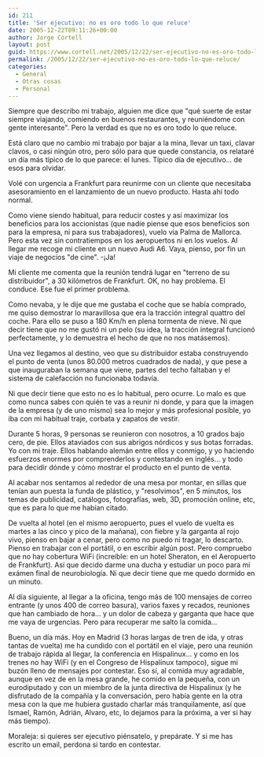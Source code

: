 ```yaml
---
id: 211
title: 'Ser ejecutivo: no es oro todo lo que reluce'
date: 2005-12-22T09:11:26+00:00
author: Jorge Cortell
layout: post
guid: https://www.cortell.net/2005/12/22/ser-ejecutivo-no-es-oro-todo-lo-que-reluce/
permalink: /2005/12/22/ser-ejecutivo-no-es-oro-todo-lo-que-reluce/
categories:
  - General
  - Otras cosas
  - Personal
---
```

Siempre que describo mi trabajo, alguien me dice que "qué suerte de estar siempre viajando, comiendo en buenos restaurantes, y reuniéndome con gente interesante". Pero la verdad es que no es oro todo lo que reluce.

Está claro que no cambio mi trabajo por bajar a la mina, llevar un taxi, clavar clavos, o casi ningún otro, pero sólo para que quede constancia, os relataré un dí­a más tí­pico de lo que parece: el lunes. Tí­pico dí­a de ejecutivo... de esos para olvidar.
  
Volé con urgencia a Frankfurt para reunirme con un cliente que necesitaba asesoramiento en el lanzamiento de un nuevo producto. Hasta ahí­ todo normal.

Como viene siendo habitual, para reducir costes y así­ maximizar los beneficios para los accionistas (que nadie piense que esos beneficios son para la empresa, ni para sus trabajadores), vuelo via Palma de Mallorca. Pero esta vez sin contratiempos en los aeropuertos ni en los vuelos. Al llegar me recoge mi cliente en un nuevo Audi A6. Vaya, pienso, por fin un viaje de negocios "de cine". -¡Ja!
  
Mi cliente me comenta que la reunión tendrá lugar en "terreno de su distribuidor", a 30 kilómetros de Frankfurt. OK, no hay problema. El conduce. Ese fue el primer problema.

Como nevaba, y le dije que me gustaba el coche que se habí­a comprado, me quiso demostrar lo maravillosa que era la tracción integral quattro del coche. Para ello se puso a 180 Km/h en plena tormenta de nieve. Ni que decir tiene que no me gustó ni un pelo (su idea, la tracción integral funcionó perfectamente, y lo demuestra el hecho de que no nos matásemos).

Una vez llegamos al destino, veo que su distribuidor estaba construyendo el punto de venta (unos 80.000 metros cuadrados de nada), y que pese a que inauguraban la semana que viene, partes del techo faltaban y el sistema de calefacción no funcionaba todaví­a.

Ni que decir tiene que esto no es lo habitual, pero ocurre. Lo malo es que como nunca sabes con quién te vas a reunir ni donde, y para que la imagen de la empresa (y de uno mismo) sea lo mejor y más profesional posible, yo iba con mi habitual traje, corbata y zapatos de vestir.

Durante 5 horas, 9 personas se reunieron con nosotros, a 10 grados bajo cero, de pie. Ellos ataviados con sus abrigos nórdicos y sus botas forradas. Yo con mi traje. Ellos hablando alemán entre ellos y conmigo, y yo haciendo esfuerzos enormes por comprenderlos y contestando en inglés... y todo para decidir dónde y cómo mostrar el producto en el punto de venta.

Al acabar nos sentamos al rededor de una mesa por montar, en sillas que tení­an aun puesta la funda de plástico, y "resolvimos", en 5 minutos, los temas de publicidad, catálogos, fotografí­as, web, 3D, promoción online, etc, que es para lo que me habí­an citado.
  
De vuelta al hotel (en el mismo aeropuerto, pues el vuelo de vuelta es martes a las cinco y pico de la mañana), con fiebre y la garganta al rojo vivo, pienso en bajar a cenar, pero como no puedo ni tragar, lo descarto. Pienso en trabajar con el portátil, o en escribir algún post. Pero compruebo que no hay cobertura WiFi (increí­ble: en un hotel Sheraton, en el Aeropuerto de Frankfurt). Así­ que decido darme una ducha y estudiar un poco para mi exámen final de neurobiologí­a. Ni que decir tiene que me quedo dormido en un minuto.

Al dí­a siguiente, al llegar a la oficina, tengo más de 100 mensajes de correo entrante (y unos 400 de correo basura), varios faxes y recados, reuniones que han cambiado de hora... y un dolor de cabeza y garganta que hace que me vaya de urgencias. Pero para recuperar me salto la comida...

Bueno, un dí­a más. Hoy en Madrid (3 horas largas de tren de ida, y otras tantas de vuelta) me ha cundido con el portátil en el viaje, pero una reunión de trabajo rápida al llegar, la conferencia en Hispalinux... y como en los trenes no hay WiFi (y en el Congreso de Hispalinux tampoco), sigue mi buzón lleno de mensajes por contestar. Eso sí­, al comida muy agradable, aunque en vez de en la mesa grande, he comido en la pequeña, con un eurodiputado y con un miembro de la junta directiva de Hispalinux (y he disfrutado de la compañí­a y la conversación, pero habí­a gente en la otra mesa con la que me hubiera gustado charlar más tranquilamente, así­ que Ismael, Ramón, Adrián, Alvaro, etc, lo dejamos para la próxima, a ver si hay más tiempo).

Moraleja: si quieres ser ejecutivo piénsatelo, y prepárate. Y si me has escrito un email, perdona si tardo en contestar.